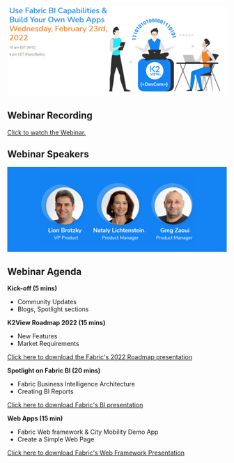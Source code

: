 ![](../images/webinar_20220223.png)
## Webinar Recording 

[Click to watch the Webinar.](https://www.youtube.com/watch?v=akJfFRElHwQ)

## Webinar Speakers

<img src="../images/webinar4_speakers.PNG"  />

## Webinar Agenda

**Kick-off (5 mins)** 

- Community Updates
- Blogs, Spotlight sections

**K2View Roadmap 2022 (15 mins)**

- New Features
- Market Requirements

[Click here to download the Fabric's 2022 Roadmap presentation](Webinar23022022-ProductRoadmap2022.pdf)

**Spotlight on Fabric BI (20 mins)**

- Fabric Business Intelligence Architecture
- Creating BI Reports

[Click here to download Fabric's BI presentation](Webinar23022022-FabricBI.pdf)

**Web Apps (15 min)**

- Fabric Web framework & City Mobility Demo App
- Create a Simple Web Page

[Click here to download Fabric's Web Framework Presentation](Webinar23022022-FabricWebFramework.pdf)
